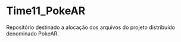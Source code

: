 # Time11_PokeAR
Repositório destinado a alocação dos arquivos do projeto distribuído denominado PokeAR.
